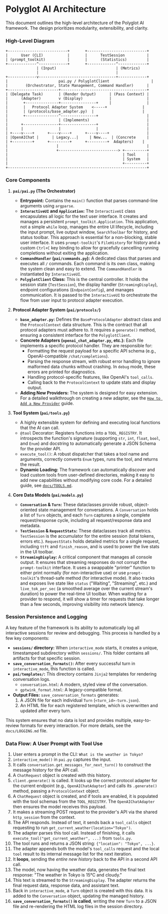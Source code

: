 # Polyglot AI Architecture

This document outlines the high-level architecture of the Polyglot AI framework. The design prioritizes modularity, extensibility, and clarity.

### High-Level Diagram

```
+---------------------------+       +---------------------------+
|      User (CLI)           |       |      TestSession          |
| (prompt_toolkit)          |       |      (Statistics)         |
+-------------^-------------+       +-------------^-------------+
              | (Input)                           | (Metrics)
              |                                   |
+-------------v-----------------------------------+-------------+
|                       pai.py / PolyglotClient                   |
|        (Orchestrator, State Management, Command Handler)      |
+-----------------------+---------------------------------------+
| (Delegate Task)       | (Render Output)      | (Pass Context) |
|      (Adapter)        v (Display)            |                |
|       +---------------+----------------+     |                |
|       |   Protocol Adapter System    <-----+                |
|       | (protocols/base_adapter.py)  |                      |
|       +---------------^----------------+                      |
|                       | (Implements)                          |
|      +----------------+----------------+                      |
|      |                |                |                      |
| +----v----+      +----v----+      +----v----+                 |
| |OpenAIChat |      | Legacy...|     | New...  | (Concrete     |
| +---------+      +---------+      +---------+  Adapters)    |
|                      |                                        |
|                      +---------------------------> +----------+
|                                                    | Tool     |
|                                                    | System   |
|                                                    +----------+
+---------------------------------------------------------------+

```

### Core Components

1.  **`pai/pai.py` (The Orchestrator)**
    *   **Entrypoint:** Contains the `main()` function that parses command-line arguments using `argparse`.
    *   **`InteractiveUI` and `Application`:** The `InteractiveUI` class encapsulates all logic for the text user interface. It creates and manages a persistent `prompt_toolkit.Application`. This application, not a simple `while` loop, manages the entire UI lifecycle, including the input prompt, live output window, `SearchToolbar` for history, and status toolbar. This approach is essential for a non-blocking, stable user interface. It uses `prompt-toolkit`'s `FileHistory` for history and a custom `Ctrl+C` key binding to allow for gracefully cancelling running completions without exiting the application.
    *   **`CommandHandler` (`pai/commands.py`):** A dedicated class that parses and executes all `/` commands. Each command is its own class, making the system clean and easy to extend. The `CommandHandler` is instantiated by `InteractiveUI`.
    *   **`PolyglotClient` Class:** This is the central controller. It holds the session state (`TestSession`), the display handler (`StreamingDisplay`), endpoint configurations (`EndpointConfig`), and manages communication. It is passed to the `InteractiveUI` to orchestrate the flow from user input to protocol adapter execution.

2.  **Protocol Adapter System (`pai/protocols/`)**
    *   **`base_adapter.py`:** Defines the `BaseProtocolAdapter` abstract class and the `ProtocolContext` data structure. This is the contract that all protocol adapters must adhere to. It requires a `generate()` method, ensuring a consistent interface for the `PolyglotClient`.
    *   **Concrete Adapters (`openai_chat_adapter.py`, etc.):** Each file implements a specific protocol handler. They are responsible for:
        *   Formatting the request payload for a specific API schema (e.g., OpenAI-compatible `/chat/completions`).
        *   Parsing the response stream, with robust error handling to ignore malformed data chunks without crashing. In `debug` mode, these errors are printed for diagnostics.
        *   Handling protocol-specific features, like OpenAI's `tool_calls`.
        *   Calling back to the `ProtocolContext` to update stats and display output.
    *   **Adding New Providers:** The system is designed for easy extension. For a detailed walkthrough on creating a new adapter, see the [`How to Add a New Provider`](docs/providers/ANTHROPIC.md) guide.

3.  **Tool System (`pai/tools.py`)**
    *   A highly extensible system for defining and executing local functions that the AI can call.
    *   `@tool` Decorator: Registers functions into a `TOOL_REGISTRY`. It introspects the function's signature (supporting `str`, `int`, `float`, `bool`, and `Enum`) and docstring to automatically generate a JSON Schema for the provider API.
    *   `execute_tool()`: A robust dispatcher that takes a tool name and arguments, correctly converts `Enum` types, runs the tool, and returns the result.
    *   **Dynamic Loading:** The framework can automatically discover and load custom tools from user-defined directories, making it easy to add new capabilities without modifying core code. For a detailed guide, see [`docs/TOOLS.md`](./TOOLS.md).

4.  **Core Data Models (`pai/models.py`)**
    *   **`Conversation` & `Turn`:** These dataclasses provide robust, object-oriented state management for conversations. A `Conversation` holds a list of `Turn` objects, and each `Turn` captures a single, complete request/response cycle, including all request/response data and metadata.
    *   **`TestSession` & `RequestStats`:** These dataclasses track all metrics. `TestSession` is the accumulator for the entire session (total tokens, errors etc.). `RequestStats` holds detailed metrics for a single request, including `ttft` and `finish_reason`, and is used to power the live stats in the UI toolbar.
    *   **`StreamingDisplay`:** A critical component that manages all console output. It ensures that streaming responses do not corrupt the `prompt-toolkit` interface. It uses a swappable "printer" function to either print normally (for non-interactive use) or use `prompt-toolkit`'s thread-safe method (for interactive mode). It also tracks and exposes live state like `status` ("Waiting", "Streaming", etc.) and `live_tok_per_sec` (a smoothed average over the current stream's duration) to power the real-time UI toolbar. When waiting for a provider to respond, it will show a timer for requests that take longer than a few seconds, improving visibility into network latency.

### Session Persistence and Logging

A key feature of the framework is its ability to automatically log all interactive sessions for review and debugging. This process is handled by a few key components:

*   **`sessions/` directory:** When `interactive_mode` starts, it creates a unique, timestamped subdirectory within `sessions/`. This folder contains all artifacts for that specific session.
*   **`save_conversation_formats()`:** After every successful turn in `interactive_mode`, this function is called.
*   **`pai/templates/`:** This directory contains `Jinja2` templates for rendering conversation logs.
    *   `conversation.html`: A modern, styled view of the conversation.
    *   `gptwink_format.html`: A legacy-compatible format.
*   **Output Files:** `save_conversation_formats` generates:
    1.  A JSON file for each individual `Turn` (`<turn_id>-turn.json`).
    2.  An HTML file for each registered template, which is overwritten and updated after every turn.

This system ensures that no data is lost and provides multiple, easy-to-review formats for every interaction. For more details, see the `docs/LOGGING.md` file.

### Data Flow: A User Prompt with Tool Use

1.  User enters a prompt in the CLI: `What is the weather in Tokyo?`
2.  `interactive_mode()` in `pai.py` captures the input.
3.  It calls `conversation.get_messages_for_next_turn()` to construct the message history for the API call.
4.  A `ChatRequest` object is created with this history.
5.  `client.generate()` is called. It looks up the correct protocol adapter for the current endpoint (e.g., `OpenAIChatAdapter`) and calls its `.generate()` method, passing a `ProtocolContext` object.
6.  A `ChatRequest` object is created, and if tools are enabled, it is populated with the tool schemas from the `TOOL_REGISTRY`. The `OpenAIChatAdapter` then ensures the model receives this payload.
7.  It makes a streaming POST request to the provider's API via the shared `http_session` from the context.
8.  The API responds. Instead of text, it sends back a `tool_calls` object requesting to run `get_current_weather(location="Tokyo")`.
9.  The adapter parses this tool call. Instead of finishing, it calls `execute_tool("get_current_weather", ...)` from `tools.py`.
10. The tool runs and returns a JSON string: `{"location": "Tokyo", ...}`.
11. The adapter appends both the model's `tool_calls` request and the local `tool` result to its internal message list for the next iteration.
12. It **loops**, sending the *entire new history* back to the API in a second API call.
13. The model, now having the weather data, generates the final text response: "The weather in Tokyo is 15°C and cloudy."
14. This text is streamed to the `StreamingDisplay`. The adapter returns the final request data, response data, and assistant text.
15. Back in `interactive_mode`, a `Turn` object is created with this data. It is added to the `Conversation` object, updating the managed history.
16. **`save_conversation_formats()` is called**, writing the new `Turn` to a JSON file and re-rendering the HTML log files in the session directory.
